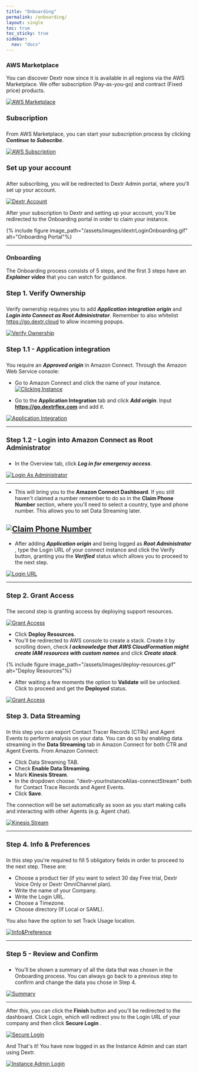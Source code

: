 ```yaml
---
title: "Onboarding"
permalink: /onboarding/
layout: single
toc: true
toc_sticky: true
sidebar: 
  nav: "docs"
---
```


### AWS Marketplace

You can discover Dextr now since it is available in all regions via the AWS Marketplace. We offer
subscription (Pay-as-you-go) and contract (Fixed price) products.

[![AWS Marketplace](/assets/images/Onboarding/discover.jpg)](/assets/images/Onboarding/discover.jpg)

#### Subscription

From AWS Marketplace, you can start your subscription process by clicking ***Continue to Subscribe***.

[![AWS Subscription](/assets/images/Onboarding/subscription.jpg)](/assets/images/Onboarding/subscription.jpg)

#### Set up your account

After subscribing, you will be redirected to Dextr Admin portal, where you'll set up your account. 

[![Dextr Account](/assets/images/Onboarding/setAccount.jpg)](/assets/images/Onboarding/setAccount.jpg)

After your subscription to Dextr and setting up your account, you'll be redirected to the Onboarding portal in order to claim your instance.

{% include figure image_path="/assets/images/dextrLoginOnboarding.gif" alt="Onboarding Portal"%}

----

### Onboarding

The Onboarding process consists of 5 steps, and the first 3 steps have an ***Explainer video*** that you can watch for guidance.

#### Step 1. Verify Ownership

Verify ownership requires you to add ***Application integration origin***  and ***Login into Connect as Root Administrator***. Remember to also whitelist https://go.dextr.cloud to allow incoming popups.

[![Verify Ownership](/assets/images/Onboarding/verifyOwnership.jpg)](/assets/images/Onboarding/verifyOwnership.jpg)

#### Step 1.1 - Application integration

You require an ***Approved origin*** in Amazon Connect. Through the Amazon Web Service console:

- Go to Amazon Connect and click the name of your instance.
[![Clicking Instance](/assets/images/Onboarding/clickingInstance.jpg)](/assets/images/Onboarding/clickingInstance.jpg)

- Go to the **Application Integration** tab and click ***Add origin***. Input **https://go.dextrflex.com** and add it.

[![Application Integration](/assets/images/Onboarding/app-integration.png)](/assets/images/Onboarding/app-integration.png)
   
----
#### Step 1.2 - Login into Amazon Connect as Root Administrator

- In the Overview tab, click ***Log in for emergency access***.

[![Login As Administrator](/assets/images/Onboarding/connect-login.png)](/assets/images/Onboarding/connect-login.png)

----
- This will bring you to the **Amazon Connect Dashboard**. If you still haven't claimed a number remember to do so in the **Claim Phone Number** section, where you'll need to select a country, type and phone number. This allows you to set Data Streaming later.

[![Claim Phone Number](/assets/images/Onboarding/administrator-first-login.png)](/assets/images/Onboarding/administrator-first-login.png)
----

- After adding ***Application origin*** and being logged as ***Root Administrator*** , type the Login URL of your connect instance and click the Verify button, granting you the ***Verified*** status which allows you to proceed to the next step.

[![Login URL](/assets/images/Onboarding/amazonConnectLoginUrl.jpg)](/assets/images/Onboarding/amazonConnectLoginUrl.jpg)

----

#### Step 2. Grant Access

The second step is granting access by deploying support resources. 

[![Grant Access](/assets/images/Onboarding/grantAccess.jpg)](/assets/images/Onboarding/grantAccesss.jpg)

- Click **Deploy Resources**.
- You'll be redirected to AWS console to create a stack. Create it by scrolling down, check ***I acknowledge that AWS CloudFormation might create IAM resources with custom names*** and click ***Create stack***.

{% include figure image_path="/assets/images/deploy-resources.gif" alt="Deploy Resources"%}

- After waiting a few moments the option to **Validate** will be unlocked. Click to proceed and get the **Deployed** status.

[![Grant Access](/assets/images/Onboarding/deployed.jpg)](/assets/images/Onboarding/deployed.jpg)

####  Step 3. Data Streaming

In this step you can export Contact Tracer Records (CTRs) and Agent Events to perform analysis on your data. You can do so by enabling data streaming in the **Data Streaming** tab in Amazon Connect for both CTR and Agent Events. From Amazon Connect:

- Click Data Streaming TAB.
- Check **Enable Data Streaming**.
- Mark **Kinesis Stream**.
- In the dropdown choose: "dextr-yourInstanceAlias-connectStream" both for Contact Trace Records and Agent Events.
- Click **Save**.

The connection will be set automatically as soon as you start making calls and interacting with other Agents (e.g. Agent chat). 

[![Kinesis Stream](/assets/images/Onboarding/dataStreaming.jpg)](/assets/images/Onboarding/dataStreaming.jpg)

----

#### Step 4. Info & Preferences

In this step you're required to fill 5 obligatory fields in order to proceed to the next step. These are:

- Choose a product tier (if you want to select 30 day Free trial, Dextr Voice Only or Dextr OmniChannel plan).
- Write the name of your Company.
- Write the Login URL.
- Choose a Timezone.
- Choose directory (If Local or SAML).

You also have the option to set Track Usage location.

[![Info&Preference](/assets/images/Onboarding/info&preferences.jpg)](/assets/images/Onboarding/info&preferences.jpg)

----

#### Step 5 - Review and Confirm

- You'll be shown a summary of all the data that was chosen in the Onboarding process. You can always go back to a previous step to confirm and change the data you chose in Step 4. 

[![Summary](/assets/images/Onboarding/reviewConfirm.jpg)](/assets/images/Onboarding/reviewConfirm.jpg)

----
After this, you can click the **Finish** button and you'll be redirected to the dashboard. Click Login, which will redirect you to the Login URL of your company and then click **Secure Login** . 

[![Secure Login](/assets/images/Onboarding/onboarder.jpg)](/assets/images/Onboarding/onboarder.jpg)

And That's it! You have now logged in as the Instance Admin and can start using Dextr.

[![Instance Admin Login](/assets/images/Onboarding/IA-login.jpg)](/assets/images/Onboarding/IA-login.jpg)

<style>
   h4 {
      font-size: 18px;
   }
</style>